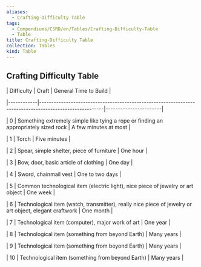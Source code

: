 ```yaml
---
aliases:
  - Crafting-Difficulty Table
tags:
  - Compendiums/CSRD/en/Tables/Crafting-Difficulty-Table
  - Table
title: Crafting-Difficulty Table
collection: Tables
kind: Table
---
```

## Crafting Difficulty Table  
| Difficulty | Craft                                                                                                  | General Time to Build |  
|------------|--------------------------------------------------------------------------------------------------------|-----------------------|  
| 0          | Something extremely simple like tying a rope or finding an appropriately sized rock                    | A few minutes at most |  
| 1          | Torch                                                                                                  | Five minutes          |  
| 2          | Spear, simple shelter, piece of furniture                                                              | One hour              |  
| 3          | Bow, door, basic article of clothing                                                                   | One day               |  
| 4          | Sword, chainmail vest                                                                                  | One to two days       |  
| 5          | Common technological item (electric light), nice piece of jewelry or art object                        | One week              |  
| 6          | Technological item (watch, transmitter), really nice piece of jewelry or art object, elegant craftwork | One month             |  
| 7          | Technological item (computer), major work of art                                                       | One year              |  
| 8          | Technological item (something from beyond Earth)                                                       | Many years            |  
| 9          | Technological item (something from beyond Earth)                                                       | Many years            |  
| 10         | Technological item (something from beyond Earth)                                                       | Many years            |  
